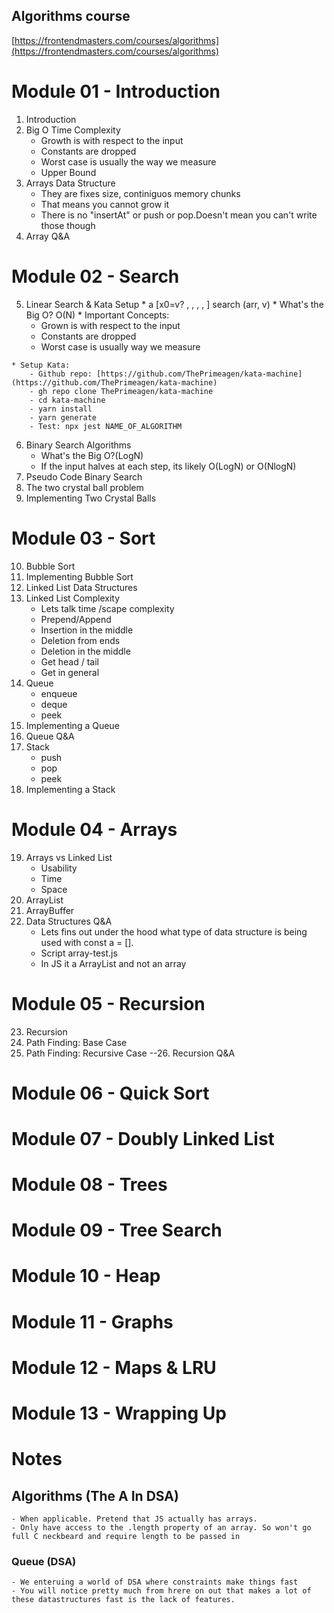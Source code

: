 ## Algorithms course
[https://frontendmasters.com/courses/algorithms](https://frontendmasters.com/courses/algorithms)


# Module 01 - Introduction
01. Introduction
02. Big O Time Complexity
    * Growth is with respect to the input
    * Constants are dropped
    * Worst case is usually the way we measure
    * Upper Bound
03. Arrays Data Structure
    * They are fixes size, continiguos memory chunks
    * That means you cannot grow it
    * There is no "insertAt" or push or pop.Doesn't mean you can't write those though
04. Array Q&A

# Module 02 - Search
05.  Linear Search & Kata Setup 
    *  a [x0=v? , , , ,  ] search (arr, v)
    * What's the Big O? O(N)
    * Important Concepts:
        - Grown is with respect to the input
        - Constants are dropped
        - Worst case is usually way we measure
    
    * Setup Kata:
        - Github repo: [https://github.com/ThePrimeagen/kata-machine](https://github.com/ThePrimeagen/kata-machine)
        - gh repo clone ThePrimeagen/kata-machine
        - cd kata-machine
        - yarn install
        - yarn generate
        - Test: npx jest NAME_OF_ALGORITHM
06. Binary Search Algorithms
    * What's the Big O?(LogN)
    *  If the input halves at each step, its likely O(LogN) or O(NlogN)
07. Pseudo Code Binary Search
08. The two crystal ball problem
09. Implementing Two Crystal Balls

# Module 03 - Sort
10. Bubble Sort
11. Implementing Bubble Sort
12. Linked List Data Structures
13. Linked List Complexity
    * Lets talk time /scape complexity
    - Prepend/Append
    - Insertion in the middle
    - Deletion from ends
    - Deletion in the middle
    - Get head / tail
    - Get in general
14. Queue
    * enqueue
    * deque
    * peek
15. Implementing a Queue
16. Queue Q&A
17. Stack
    * push
    * pop
    * peek
18. Implementing a Stack

# Module 04 - Arrays
19. Arrays vs Linked List
    * Usability
    * Time
    * Space
20. ArrayList
21. ArrayBuffer
22. Data Structures Q&A
    * Lets fins out under the hood what type of data structure is being used with const a = [].
    * Script array-test.js
    * In JS it a ArrayList and not an array

# Module 05 - Recursion
23. Recursion
24. Path Finding: Base Case
25. Path Finding: Recursive Case
--26. Recursion Q&A


# Module 06 - Quick Sort
# Module 07 - Doubly Linked List
# Module 08 - Trees
# Module 09 - Tree Search
# Module 10 - Heap
# Module 11 - Graphs
# Module 12 - Maps & LRU
# Module 13 - Wrapping Up 

# Notes

## Algorithms (The A In DSA)
    - When applicable. Pretend that JS actually has arrays.
    - Only have access to the .length property of an array. So won't go full C neckbeard and require length to be passed in

### Queue (DSA)
    - We enteruing a world of DSA where constraints make things fast
    - You will notice pretty much from hrere on out that makes a lot of these datastructures fast is the lack of features.

